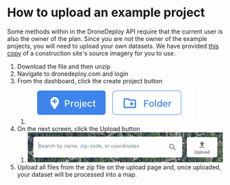 # How to upload an example project

Some methods within in the DroneDeploy API require that the current user is also the owner of the plan. Since you are not the owner of the example projects, you will need to upload your own datasets. We have provided [this copy](https://s3.amazonaws.com/drone-deploy-plugins/templates/construction\_site.zip) of a construction site's source imagery for you to use.&#x20;

1. Download the file and then unzip
2. Navigate to dronedeploy.com and login
3. From the dashboard, click the create project button
   1. ![Create project button on DroneDeploy dashboard](<../../.gitbook/assets/Screen Shot 2022-11-22 at 5.58.09 PM.png>)
4. On the next screen, click the Upload button
   1. ![DroneDeploy add project view](<../../.gitbook/assets/Screen Shot 2022-11-22 at 5.58.59 PM.png>)
5. Upload all files from the zip file on the upload page and, once uploaded, your dataset will be processed into a map.&#x20;

